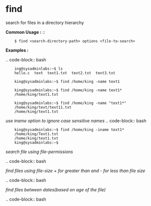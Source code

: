 # find


search for files in a directory hierarchy


**Common Usage :**  ::

		$ find <search-directory-path> options <file-to-search>

		
**Examples :**


.. code-block:: bash

		ing@sysadminlabs:~$ ls
		hello.c  text  text1.txt  text2.txt  text3.txt
		
		king@sysadminlabs:~$ find /home/king -name text1
		
		king@sysadminlabs:~$ find /home/king -name text1*
		/home/king/text1.txt
		
		king@sysadminlabs:~$ find /home/king -name "text1*"
		/home/king/text/text11.txt
		/home/king/text1.txt
		
		
		
*use iname option to ignore case sensitive names*
.. code-block:: bash

		king@sysadminlabs:~$ find /home/king -iname text1*
		/home/king/Text1.txt
		/home/king/text1.txt
		king@sysadminlabs:~$



*search file using file-permissions*		

.. code-block:: bash



*find files using file-size + for greater than and - for less than file size*

.. code-block:: bash

		

*find files between dates(based on age of the file)*

.. code-block:: bash
